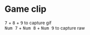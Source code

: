 # Game clip
<kbd>7</kbd> + <kbd>8</kbd> + <kbd>9</kbd> to capture gif  
<kbd>Num 7</kbd> + <kbd>Num 8</kbd> + <kbd>Num 9</kbd> to capture raw
